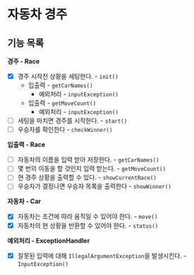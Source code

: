 # 자동차 경주

## 기능 목록
**경주 - Race**
- [x] 경주 시작전 상황을 세팅한다. - `init()` 
  - 입출력 - `getCarNames()`
    - 예외처리 - `inputException()`
  - 입출력 - `getMoveCount()`
    - 예외처리 - `inputException()`
- [ ] 세팅을 마치면 경주를 시작한다. - `start()` 
- [ ] 우승자를 확인한다 - `checkWinner()` 

**입출력 - Race**
- [ ] 자동차의 이름을 입력 받아 저장한다. - `getCarNames()`
- [ ] 몇 번의 이동을 할 것인지 입력 받는다. - `getMoveCount()`
- [ ] 현 경주 상황을 출력할 수 있다. - `showCurrentRace()`
- [ ] 우승자가 결정나면 우승자 목록을 출력한다 - `showWinner()`

**자동차 - Car**
- [x] 자동차는 조건에 따라 움직일 수 있어야 한다. - `move()`
- [x] 자동차의 현 상황을 반환할 수 있어야 한다. - `status()`

**예외처리 - ExceptionHandler**
- [x] 잘못된 입력에 대해 `IllegalArgumentException`을 발생시킨다. - `InputException()`
